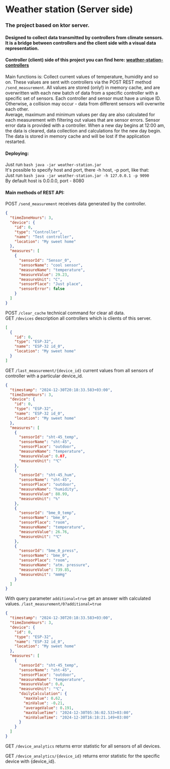 # Weather station (Server side)
### The project based on ktor server.
#### Designed to collect data transmitted by controllers from climate sensors. <br> It is a bridge between controllers and the client side with a visual data representation.
#### Controller (client) side of this project you can find here: [weather-station-controllers](https://github.com/ArtemBotnev/weather-station-controllers)

Main functions is: Collect current values of temperature, humidity and so on. These values are sent with controllers via the POST REST method
```/send_measurement```. All values are stored (only!) in memory cache, and are overwritten with each new batch of data from a specific controller with a specific set of sensors. Each controller and sensor must have a unique ID. Otherwise, a collision may occur - data from different sensors will overwrite each other.
<br>
Average, maximum and minimum values per day are also calculated for each measurement with filtering out values that are sensor errors. Sensor error data is provided with a controller. When a new day begins at 12:00 am, the data is cleared, data collection and calculations for the new day begin. The data is stored in memory cache and will be lost if the application restarted.
#### Deploying:
Just run ```bash java -jar weather-station.jar```
<br>
It's possible to specify host and port, there -h host, -p port, like that:
<br>
Just run ```bash java -jar weather-station.jar -h 127.0.0.1 -p 9090```
<br>
By default host is 0.0.0.0, port - 8080
#### Main methods of REST API:
POST ```/send_measurement``` receives data generated by the controller.
<br>
```json
{
  "timeZoneHours": 3,
  "device": {
    "id": 0,
    "type": "Controller",
    "name": "Test controller",
    "location": "My sweet home"
  },
  "measures": [
    {
      "sensorId": "Sensor_0",
      "sensorName": "cool sensor",
      "measureName": "temperature",
      "measureValue": 29.23,
      "measureUnit": "C",
      "sensorPlace": "Just place",
      "sensorError": false
    }
  ]
}
```
POST ```/clear_cache``` technical command for clear all data.
<br>
GET ```/devices``` description all controllers which is clients of this server.
```json
[
  {
    "id": 0,
    "type": "ESP-32",
    "name": "ESP-32 id_0",
    "location": "My sweet home"
  }
]
```
GET ```/last_measurement/{device_id}``` current values from all sensors of controller with a particular device_id.
```json
{
  "timestamp": "2024-12-30T20:18:33.583+03:00",
  "timeZoneHours": 3,
  "device": {
    "id": 0,
    "type": "ESP-32",
    "name": "ESP-32 id_0",
    "location": "My sweet home"
  },
  "measures": [
    {
      "sensorId": "sht-45_temp",
      "sensorName": "sht-45",
      "sensorPlace": "outdoor",
      "measureName": "temperature",
      "measureValue": 0.07,
      "measureUnit": "℃"
    },
    {
      "sensorId": "sht-45_hum",
      "sensorName": "sht-45",
      "sensorPlace": "outdoor",
      "measureName": "humidity",
      "measureValue": 88.99,
      "measureUnit": "%"
    },
    {
      "sensorId": "bme_0_temp",
      "sensorName": "bme_0",
      "sensorPlace": "room",
      "measureName": "temperature",
      "measureValue": 26.76,
      "measureUnit": "℃"
    },
    {
      "sensorId": "bme_0_press",
      "sensorName": "bme_0",
      "sensorPlace": "room",
      "measureName": "atm. pressure",
      "measureValue": 739.85,
      "measureUnit": "mmHg"
    }
  ]
}
```
With query parameter ```additional=true``` get an answer with calculated values.
```/last_measurement/0?additional=true```
```json
{
  "timestamp": "2024-12-30T20:18:33.583+03:00",
  "timeZoneHours": 3,
  "device": {
    "id": 0,
    "type": "ESP-32",
    "name": "ESP-32 id_0",
    "location": "My sweet home"
  },
  "measures": [
    {
      "sensorId": "sht-45_temp",
      "sensorName": "sht-45",
      "sensorPlace": "outdoor",
      "measureName": "temperature",
      "measureValue": 0.0,
      "measureUnit": "℃",
      "dailyCalculation": {
        "maxValue": 0.62,
        "minValue": -0.21,
        "averageValue": 0.191,
        "maxValueTime": "2024-12-30T05:36:02.533+03:00",
        "minValueTime": "2024-12-30T16:18:21.149+03:00"
      }
    }
  ]
}
```

GET ```/device_analytics``` returns error statistic for all sensors of all devices.

GET ```/device_analytics/{device_id}``` returns error statistic for the specific device with {device_id}.